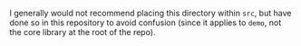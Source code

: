 I generally would not recommend placing this directory within `src`, but have done so in this repository to avoid confusion (since it applies to `demo`, not the core library at the root of the repo).
